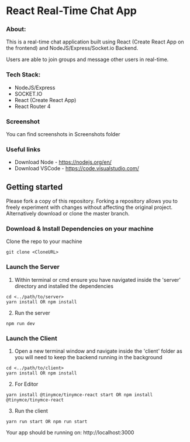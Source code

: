 # React Real-Time Chat App


### About:

This is a real-time chat application built using React (Create React App on the frontend) and NodeJS/Express/Socket.io Backend.

Users are able to join groups and message other users in real-time.

### Tech Stack:

* NodeJS/Express
* SOCKET.IO
* React (Create React App)
* React Router 4

### Screenshot
You can find screenshots in Screenshots folder
<!--
<p align="center">
<h5>New User-1 Joining</h5>
    <img style="height:200px;width:200px;" src="https://drive.google.com/file/d/1PFXxcfpBQpU_S0KajGGl_qUoy7k0_gJF/view?usp=share_link">  
</p>-->






### Useful links

* Download Node - https://nodejs.org/en/
* Download VSCode - https://code.visualstudio.com/

## Getting started

Please fork a copy of this repository. Forking a repository allows you to freely experiment with changes without affecting the original project. Alternatively download or clone the master branch.

### Download & Install Dependencies on your machine 

Clone the repo to your machine 

```
git clone <CloneURL>
```

### Launch the Server

1)	Within terminal or cmd ensure you have navigated inside the 'server' directory and installed the dependencies

```
cd <../path/to/server> 
yarn install OR npm install
```

2) Run the server

``` 
npm run dev
```

### Launch the Client

1) Open a new terminal window and navigate inside the 'client' folder as you will need to keep the backend running in the background

```
cd <../path/to/client> 
yarn install OR npm install
```

2) For Editor

``` 
yarn install @tinymce/tinymce-react start OR npm install @tinymce/tinymce-react
```

3) Run the client

``` 
yarn run start OR npm run start
```


Your app should be running on: http://localhost:3000
